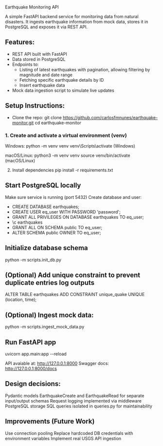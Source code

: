 Earthquake Monitoring API

A simple FastAPI backend service for monitoring data from natural disasters. It ingests earthquake information from mock data, stores it in PostgreSQL and exposes it via REST API.

## Features:
- REST API built with FastAPI
- Data stored in PostgreSQL
- Endpoints to:
  - Listing of latest earthquakes with pagination, allowing filtering by magnitude and date range
  - Fetching specific earthquake details by ID
  - Insert earthquake data
- Mock data ingestion script to simulate live updates

## Setup Instructions:
- Clone the repo:
git clone https://github.com/carlosfmnunes/earthquake-monitor.git
cd earthquake-monitor

### 1. Create and activate a virtual environment (venv)
Windows:
python -m venv venv
venv\Scripts\activate (Windows)

macOS/Linux:
python3 -m venv venv
source venv/bin/activate (macOS/Linux)

2. Install dependencies
pip install -r requirements.txt

## Start PostgreSQL locally
Make sure service is running (port 5432)
Create database and user:
- CREATE DATABASE earthquakes;
- CREATE USER eq_user WITH PASSWORD 'password';
- GRANT ALL PRIVILEGES ON DATABASE earthquakes TO eq_user;
- \c earthquakes
- GRANT ALL ON SCHEMA public TO eq_user;
- ALTER SCHEMA public OWNER TO eq_user;

## Initialize database schema
python -m scripts.init_db.py

## (Optional) Add unique constraint to prevent duplicate entries log outputs
ALTER TABLE earthquakes
ADD CONSTRAINT unique_quake UNIQUE (location, time);

## (Optional) Ingest mock data:
python -m scripts.ingest_mock_data.py

## Run FastAPI app
uvicorn app.main:app --reload

API avaiable at: http://127.0.0.1:8000
Swagger docs: http://127.0.0.1:8000/docs

## Design decisions:
Pydantic models EarthquakeCreate and EarthquakeRead for separate input/output schemas
Request logging implemented via middleware
PostgreSQL storage
SQL queries isolated in queries.py for maintainability

## Improvements (Future Work)
Use connection pooling
Replace hardcoded DB credentials with environment variables
Implement real USGS API ingestion

